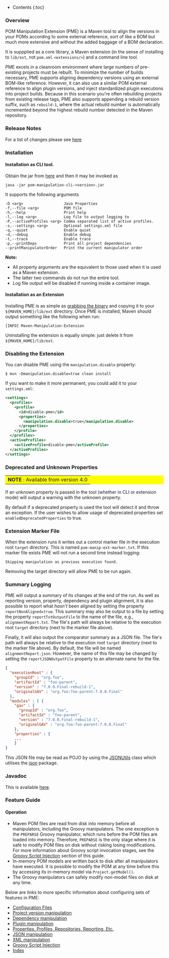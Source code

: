 ---
---

* Contents
{:toc}

### Overview

POM Manipulation Extension (PME) is a Maven tool to align the versions in your POMs according to some external reference, sort of like a BOM but much more extensive and without the added baggage of a BOM declaration.

It is suppplied as a core library, a Maven extension (in the sense of installing to `lib/ext`, not `pom.xml` `<extensions/>`) and a command line tool.

PME excels in a cleanroom environment where large numbers of pre-existing projects must be rebuilt. To minimize the number of builds necessary, PME supports aligning dependency versions using an external BOM-like reference. However, it can also use a similar POM external reference to align plugin versions, and inject standardized plugin executions into project builds. Because in this scenario you're often rebuilding projects from existing release tags, PME also supports appending a rebuild version suffix, such as `rebuild-1`, where the actual rebuild number is automatically incremented beyond the highest rebuild number detected in the Maven repository.

### Release Notes

For a list of changes please see [here](https://github.com/release-engineering/pom-manipulation-ext/releases)

### Installation

#### Installation as CLI tool.

Obtain the jar from [here](https://repo1.maven.org/maven2/org/commonjava/maven/ext/pom-manipulation-cli) and then it may be invoked as

    java -jar pom-manipulation-cli-<version>.jar

It supports the following arguments

    -D <arg>                  Java Properties
    -f,--file <arg>           POM file
    -h,--help                 Print help
    -l,--log <arg>            Log file to output logging to
    -P,--activeProfiles <arg> Comma separated list of active profiles.
    -s,--settings <arg>       Optional settings.xml file
    -q,--quiet                Enable quiet
    -d,--debug                Enable debug
    -t,--trace                Enable trace
    -p,--printDeps            Print all project dependencies
    --printManipulatorOrder   Print the current manipulator order

**Note:**
* All property arguments are the equivalent to those used when it is used as a Maven extension.
* The latter two commands do not run the entire tool.
* Log file output will be disabled if running inside a container image.


#### Installation as an Extension

Installing PME is as simple as [grabbing the binary](https://repo1.maven.org/maven2/org/commonjava/maven/ext/pom-manipulation-ext) and copying it to your `${MAVEN_HOME}/lib/ext` directory. Once PME is installed, Maven should output something like the following when run:

    [INFO] Maven-Manipulation-Extension

Uninstalling the extension is equally simple: just delete it from `${MAVEN_HOME}/lib/ext`.

### Disabling the Extension

You can disable PME using the `manipulation.disable` property:

    $ mvn -Dmanipulation.disable=true clean install

If you want to make it more permanent, you could add it to your `settings.xml`:

```xml
<settings>
  <profiles>
    <profile>
      <id>disable-pme</id>
      <properties>
        <manipulation.disable>true</manipulation.disable>
      </properties>
    </profile>
  </profiles>
  <activeProfiles>
    <activeProfile>disable-pme</activeProfile>
  </activeProfiles>
</settings>
```

### Deprecated and Unknown Properties

<table bgcolor="#ffff00">
<tr>
<td>
    <b>NOTE</b> : Available from version 4.0
</td>
</tr>
</table>

If an unknown property is passed in the tool (whether in CLI or extension mode) will output a warning with the unknown property.

By default if a deprecated property is used the tool will detect it and throw an exception. If the user wishes to allow usage of deprecated properties set `enabledDeprecatedProperties` to true.

### Extension Marker File

When the extension runs it writes out a control marker file in the execution root `target` directory. This is named `pom-manip-ext-marker.txt`. If this marker file exists PME will not run a second time instead logging:

    Skipping manipulation as previous execution found.

Removing the target directory will allow PME to be run again.

### Summary Logging

PME will output a summary of its changes at the end of the run. As well as reporting version, property, dependency and
plugin alignment, it is also possible to report what _hasn't_ been aligned by setting the property
`reportNonAligned=true`. This summary may also be output to a file by setting the property `reportTxtOutputFile` to the
name of the file, e.g., `alignmentReport.txt`. The file's path will always be relative to the execution root `target`
directory (next to the marker file above).

Finally, it will also output the comparator summary as a JSON file. The file's path will always be relative to the
execution root `target` directory (next to the marker file above). By default, the file will be named
`alignmentReport.json`. However, the name of this file may be changed by setting the `reportJSONOutputFile` property to
an alternate name for the file.

```json
{
  "executionRoot" : {
    "groupId" : "org.foo",
    "artifactId" : "foo-parent",
    "version" : "7.0.0.Final-rebuild-1",
    "originalGAV" : "org.foo:foo-parent:7.0.0.Final"
  },
  "modules" : [ {
    "gav" : {
      "groupId" : "org.foo",
      "artifactId" : "foo-parent",
      "version" : "7.0.0.Final-rebuild-1",
      "originalGAV" : "org.foo:foo-parent:7.0.0.Final"
    },
    "properties" : {
    ...
    }
}
```

This JSON file may be read as POJO by using the [JSONUtils](https://github.com/release-engineering/pom-manipulation-ext/blob/master/common/src/main/java/org/commonjava/maven/ext/common/util/JSONUtils.java)
class which utilises the [json](https://github.com/release-engineering/pom-manipulation-ext/blob/master/common/src/main/java/org/commonjava/maven/ext/common/json)
package.

### Javadoc

This is available [here](https://www.javadoc.io/doc/org.commonjava.maven.ext).

### Feature Guide

#### Operation

  * Maven POM files are read from disk into memory before all manipulators, including the Groovy manipulators. The one
    exception is the `PREPARSE` Groovy manipulator, which runs before the POM files are loaded into memory. Therefore,
    `PREPARSE` is the only stage where it is safe to modify POM files on disk without risking losing modifications. For
    more information about Groovy script invocation stages, see the [Groovy Script Injection](guide/groovy.html)
    section of this guide.
  * In-memory POM models are written back to disk after all manipulators have executed. It is possible to modify the POM
    at any time before this by accessing its in-memory model via `Project.getModel()`.
  * The Groovy manipulators can safely modify non-model files on disk at any time.

Below are links to more specific information about configuring sets of features in PME:

* [Configuration Files](guide/configuration.html)
* [Project version manipulation](guide/project-version-manip.html)
* [Dependency manipulation](guide/dep-manip.html)
* [Plugin manipulation](guide/plugin-manip.html)
* [Properties, Profiles, Repositories, Reporting, Etc.](guide/misc.html)
* [JSON manipulation](guide/json.html)
* [XML manipulation](guide/xml.html)
* [Groovy Script Injection](guide/groovy.html)
* [Index](guide/property-index.html)
